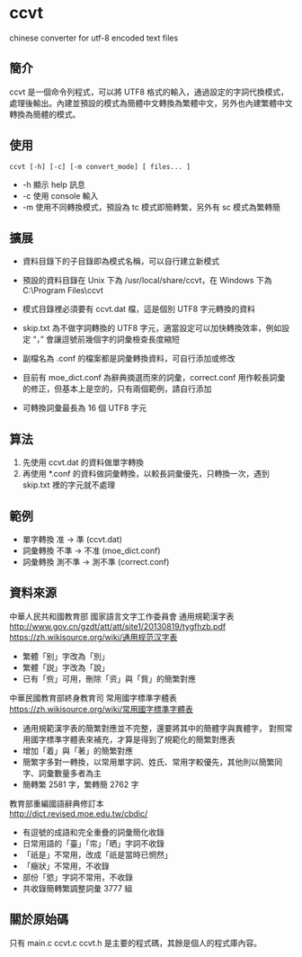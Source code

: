 # ccvt
chinese converter for utf-8 encoded text files

## 簡介

ccvt 是一個命令列程式，可以將 UTF8 格式的輸入，通過設定的字詞代換模式，處理後輸出。內建並預設的模式為簡體中文轉換為繁體中文，另外也內建繁體中文轉換為簡體的模式。

## 使用

    ccvt [-h] [-c] [-m convert_mode] [ files... ]

- -h 顯示 help 訊息
- -c 使用 console 輸入
- -m 使用不同轉換模式，預設為 tc 模式即簡轉繁，另外有 sc 模式為繁轉簡

## 擴展

- 資料目錄下的子目錄即為模式名稱，可以自行建立新模式

- 預設的資料目錄在 Unix 下為 /usr/local/share/ccvt，在 Windows 下為 C:\Program Files\ccvt

- 模式目錄裡必須要有 ccvt.dat 檔，這是個別 UTF8 字元轉換的資料

- skip.txt 為不做字詞轉換的 UTF8 字元，適當設定可以加快轉換效率，例如設定 “，” 會讓逗號前幾個字的詞彙檢查長度縮短

- 副檔名為 .conf 的檔案都是詞彙轉換資料，可自行添加或修改

- 目前有 moe_dict.conf 為辭典摘選而來的詞彙，correct.conf 用作較長詞彙的修正，但基本上是空的，只有兩個範例，請自行添加

- 可轉換詞彙最長為 16 個 UTF8 字元

## 算法

1. 先使用 ccvt.dat 的資料做單字轉換
2. 再使用 *.conf 的資料做詞彙轉換，以較長詞彙優先，只轉換一次，遇到 skip.txt 裡的字元就不處理

## 範例

- 單字轉換 准 -> 準 (ccvt.dat)
- 詞彙轉換 不準 -> 不准 (moe_dict.conf)
- 詞彙轉換 測不準 -> 測不準 (correct.conf)

## 資料來源

中華人民共和國教育部 國家語言文字工作委員會 通用規範漢字表
http://www.gov.cn/gzdt/att/att/site1/20130819/tygfhzb.pdf \
https://zh.wikisource.org/wiki/通用规范汉字表

- 繁體「别」字改為「別」
- 繁體「説」字改為「說」
- 已有「赀」可用，刪除「资」與「貲」的簡繁對應

中華民國教育部終身教育司 常用國字標準字體表 \
https://zh.wikisource.org/wiki/常用國字標準字體表

- 通用規範漢字表的簡繁對應並不完整，還要將其中的簡體字與異體字，
 對照常用國字標準字體表來補充，才算是得到了規範化的簡繁對應表
- 增加「着」與「著」的簡繁對應
- 簡繁字多對一轉換，以常用單字詞、姓氏、常用字較優先，其他則以簡繁同字、詞彙數量多者為主
- 簡轉繁 2581 字，繁轉簡 2762 字

教育部重編國語辭典修訂本 \
http://dict.revised.moe.edu.tw/cbdic/

- 有逗號的成語和完全重疊的詞彙簡化收錄
- 日常用語的「臺」「帘」「晒」字詞不收錄
- 「祇是」不常用，改成「祇是當時已惘然」
- 「癥狀」不常用，不收錄
- 部份「慾」字詞不常用，不收錄
- 共收錄簡轉繁調整詞彙 3777 組

## 關於原始碼

只有 main.c ccvt.c ccvt.h 是主要的程式碼，其餘是個人的程式庫內容。
